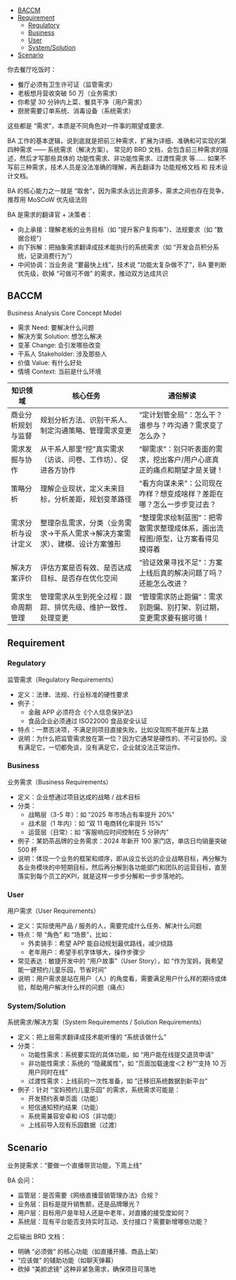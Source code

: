 
- [BACCM](#baccm)
- [Requirement](#requirement)
  - [Regulatory](#regulatory)
  - [Business](#business)
  - [User](#user)
  - [System/Solution](#systemsolution)
- [Scenario](#scenario)


你去餐厅吃饭时：
- 餐厅必须有卫生许可证（监管需求）
- 老板想月营收突破 50 万（业务需求）
- 你希望 30 分钟内上菜、餐具干净（用户需求）
- 厨房需要订单系统、消毒设备（系统需求）

这些都是 “需求”，本质是不同角色对一件事的期望或要求.

BA 工作的基本逻辑，说到底就是把前三种需求，扩展为详细、准确和可实现的第四种需求 —— 系统需求（解决方案）。
常见的 BRD 文档，会包含前三种需求的描述，然后才写那些具体的 功能性需求、非功能性需求、过渡性需求 等……
如果不写前三种需求，技术人员是没法准确的理解，再去翻译为 功能规格文档 和 技术设计文档。

BA 的核心能力之一就是 “取舍”，因为需求永远比资源多，需求之间也存在竞争，推荐用 MoSCoW 优先级法则

BA 是需求的翻译官 + 决策者：
- 向上承接：理解老板的业务目标（如 “提升客户复购率”）、法规要求（如 “数据合规”）
- 向下拆解：把抽象需求翻译成技术能执行的系统需求（如 “开发会员积分系统，记录消费行为”）
- 中间协调：当业务说 “要最快上线”，技术说 “功能太复杂做不了”，BA 要判断优先级，砍掉 “可做可不做” 的需求，推动双方达成共识


## BACCM
Business Analysis Core Concept Model
- 需求 Need: 要解决什么问题
- 解决方案 Solution: 想怎么解决
- 变革 Change: 会引发哪些改变
- 干系人 Stakeholder: 涉及那些人
- 价值 Value: 有什么好处
- 情境 Context: 当前是什么环境

| 知识领域 | 核心任务 | 通俗解读 |
| --- | --- | --- |
| 商业分析规划与监督 | 规划分析方法、识别干系人、制定沟通策略、管理需求变更 | “定计划管全局”：怎么干？谁参与？咋沟通？需求变了怎么办？|
| 需求发掘与协作 | 从干系人那里“挖”真实需求（访谈、问卷、工作坊）、促进各方协作 | “聊需求”：别只听表面的需求，挖出客户/用户心底真正的痛点和期望才是关键！|
| 策略分析 | 理解企业现状，定义未来目标，分析差距，规划变革路径 | “看方向谋未来”：公司现在咋样？想变成啥样？差距在哪？怎么一步步变过去？|
| 需求分析与设计定义 | 整理杂乱需求，分类（业务需求→干系人需求→解决方案需求）、建模、设计方案雏形 | “整理需求绘制蓝图”：把零散需求整理成体系，画出流程图/原型，让方案看得见摸得着|
| 解决方案评价 | 评估方案是否有效、是否达成目标、是否存在优化空间 | “验证效果寻找不足”：方案上线后真的解决问题了吗？还能怎么改进？|
| 需求生命周期管理 | 管理需求从生到死全过程：跟踪、排优先级、维护一致性、处理变更 | “管理需求防止跑偏”：需求别跑偏、别打架、别过期，变更需求要有据可循！|


## Requirement

### Regulatory
监管需求（Regulatory Requirements）
- 定义：法律、法规、行业标准的硬性要求
- 例子：
  - 金融 APP 必须符合《个人信息保护法》
  - 食品企业必须通过 ISO22000 食品安全认证
- 特点：一票否决项，不满足则项目直接失败，比如没驾照不能开车上路
- 说明：为什么把监管需求放在第一位？因为它通常是硬性的、不可妥协的。没有满足它，一切都免谈，没有满足它，企业就没法正常运作。

### Business
业务需求（Business Requirements）
- 定义：企业想通过项目达成的战略 / 战术目标
- 分类：
  - 战略层（3-5 年）：如 “2025 年市场占有率提升 20%”
  - 战术层（1 年内）：如 “双 11 电商转化率提升 15%”
  - 运营层（日常）：如 “客服响应时间控制在 5 分钟内”
- 例子：某奶茶品牌的业务需求：2024 年新开 100 家门店，单店日均销量突破 500 杯
- 说明：体现一个业务的框架和顺序，即从设立长远的企业战略目标，再分解为各业务模块的中短期目标，然后再分解到各功能部门和团队的运营目标，直至落实到每个员工的KPI，就是这样一步步分解和一步步落地的。

### User
用户需求（User Requirements）
- 定义：实际使用产品 / 服务的人，需要完成什么任务、解决什么问题
- 特点：带 “角色” 和 “场景”，比如：
    - 外卖骑手：希望 APP 能自动规划最优路线，减少绕路
    - 老年用户：希望手机字体够大，操作步骤少
- 常见表达：敏捷开发中的 “用户故事”（User Story），如 “作为宝妈，我希望能一键预约儿童乐园，节省时间”
- 说明：用户需求是站在用户（人）的角度看，需要满足用户什么样的期待或体验，帮助用户解决什么样的问题（痛点）

### System/Solution
系统需求/解决方案（System Requirements / Solution Requirements）
- 定义：把上层需求翻译成技术能听懂的 “系统该做什么”
- 分类：
  - 功能性需求：系统要实现的具体功能，如 “用户能在线提交退货申请”
  - 非功能性需求：系统的 “隐藏属性”，如 “页面加载速度＜2 秒”“支持 10 万用户同时在线”
  - 过渡性需求：上线前的一次性准备，如 “迁移旧系统数据到新平台”
- 例子：针对 “宝妈预约儿童乐园” 的需求，系统需求可能是：
  - 开发预约表单页面（功能）
  - 短信通知预约结果（功能）
  - 系统需兼容安卓和 iOS（非功能）
  - 上线前导入现有乐园数据（过渡）

## Scenario
业务提需求：“要做一个直播带货功能，下周上线”

BA 会问：
- 监管层：是否需要《网络直播营销管理办法》合规？
- 业务层：目标是提升销售额，还是品牌曝光？
- 用户层：目标用户是年轻人还是中老年，对直播的接受度如何？
- 系统层：现有平台能否支持实时互动、支付接口？需要新增哪些功能？

之后输出 BRD 文档：
- 明确 “必须做” 的核心功能（如直播开播、商品上架）
- “应该做” 的辅助功能（如聊天弹幕）
- 砍掉 “美颜滤镜” 这种非紧急需求，确保项目可落地
